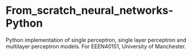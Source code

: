 # From_scratch_neural_networks-Python
 Python implementation of single perceptron, single layer perceptron and multilayer perceptron models. For EEEN40151, University of Manchester.
